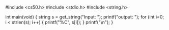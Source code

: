 #include <cs50.h>
#include <stdio.h>
#include <string.h>

int main(void)
{
  string s = get_string("Input: ");
  printf("output: ");
  for (int i=0; i < strlen(s); i++)
  {
    printf("%C", s[i]);
  }
  printf("\n");
}
